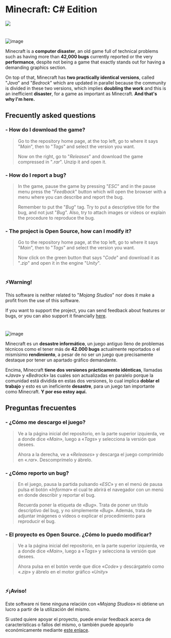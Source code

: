# Minecraft: C# Edition
![](https://i.imgur.com/7GIpbHt.png)

#

![image](https://i.imgur.com/6UI5j0E.png)

Minecraft is a **computer disaster**, an old game full of technical problems such as having more than **42,000 bugs** currently reported or the very **performance**, despite not being a game that exactly stands out for having a demanding graphics section.

On top of that, Minecraft has **two practically identical versions**, called "*Java*" and "*Bedrock*" which are updated in parallel because the community is divided in these two versions, which implies **doubling the work** and this is an inefficient **disaster**, for a game as important as Minecraft. **And that's why I'm here.**

## Frecuently asked questions
### - How do I download the game?
> Go to the repository home page, at the top left, go to where it says "*Main*", then to "*Tags*" and select the version you want.
> 
> Now on the right, go to "*Releases*" and download the game compressed in "*.rar*". Unzip it and open it.

### - How do I report a bug?
> In the game, pause the game by pressing "*ESC*" and in the pause menu press the "*Feedback*" button which will open the browser with a menu where you can describe and report the bug.
> 
> Remember to put the "*Bug*" tag. Try to put a descriptive title for the bug, and not just "*Bug*". Also, try to attach images or videos or explain the procedure to reproduce the bug.

### - The project is Open Source, how can I modify it?
> Go to the repository home page, at the top left, go to where it says "*Main*", then to "*Tags*" and select the version you want.
> 
> Now click on the green button that says "*Code*" and download it as "*.zip*" and open it in the engine "*Unity*".

#

### ⚡Warning!

This software is neither related to "*Mojang Studios*" nor does it make a profit from the use of this software.

If you want to support the project, you can send feedback about features or bugs, or you can also support it financially [here](https://www.paypal.com/paypalme/iamkappy).

#

![image](https://i.imgur.com/QSelqM0.png)

Minecraft es un **desastre informático**, un juego antiguo lleno de problemas técnicos como el tener más de **42.000 bugs** actualmente reportados o el mismísimo **rendimiento**, a pesar de no ser un juego que precisamente destaque por tener un apartado gráfico demandante.

Encima, Minecraft **tiene dos versiones prácticamente idénticas**, llamadas «*Java*» y «*Bedrock*» las cuales son actualizadas en paralelo porque la comunidad está dividida en estas dos versiones, lo cual implica **doblar el trabajo** y esto es un ineficiente **desastre**, para un juego tan importante como Minecraft. **Y por eso estoy aquí.**

## Preguntas frecuentes
### - ¿Cómo me descargo el juego?
> Ve a la página inicial del repositorio, en la parte superior izquierda, ve a donde dice «*Main*», luego a «*Tags*» y selecciona la versión que desees.
> 
> Ahora a la derecha, ve a «*Releases*» y descarga el juego comprimido en «*.rar*». Descomprímelo y ábrelo.

### - ¿Cómo reporto un bug?
> En el juego, pausa la partida pulsando «*ESC*» y en el menú de pausa pulsa el botón «*Informar*» el cual te abrirá el navegador con un menú en donde describir y reportar el bug.
> 
> Recuerda poner la etiqueta de «*Bug*». Trata de poner un título descriptivo del bug, y no simplemente «*Bug*». Además, trata de adjuntar imágenes o vídeos o explicar el procedimiento para reproducir el bug.

### - El proyecto es Open Source. ¿Cómo lo puedo modificar?
> Ve a la página inicial del repositorio, en la parte superior izquierda, ve a donde dice «*Main*», luego a «*Tags*» y selecciona la versión que desees.
> 
> Ahora pulsa en el botón verde que dice «*Code*» y descárgatelo como «*.zip*» y ábrelo en el motor gráfico «*Unity*»

#

### ⚡¡Aviso!

Este software ni tiene ninguna relación con «*Mojang Studios*» ni obtiene un lucro a partir de la utilización del mismo.

Si usted quiere apoyar el proyecto, puede enviar feedback acerca de características o fallos del mismo, o también puede apoyarlo económicamente mediante [este enlace](https://www.paypal.com/paypalme/iamkappy).
#
